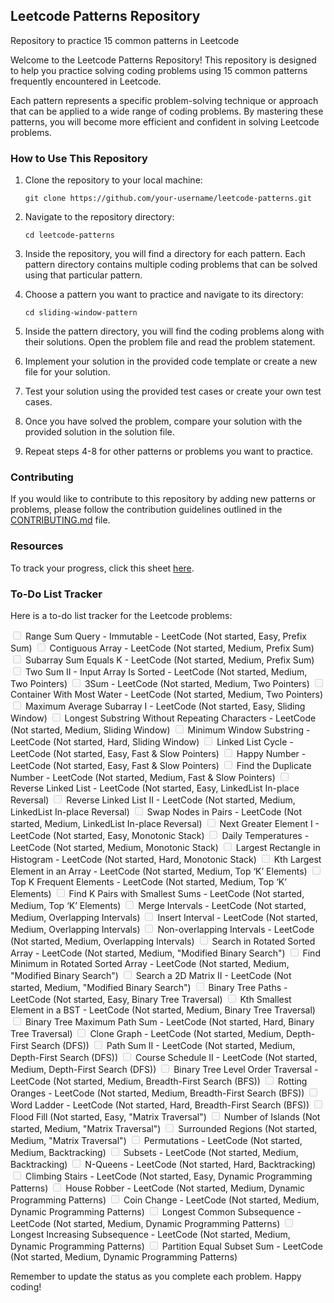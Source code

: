 ## Leetcode Patterns Repository

Repository to practice 15 common patterns in Leetcode

Welcome to the Leetcode Patterns Repository! This repository is designed to help you practice solving coding problems using 15 common patterns frequently encountered in Leetcode.

Each pattern represents a specific problem-solving technique or approach that can be applied to a wide range of coding problems. By mastering these patterns, you will become more efficient and confident in solving Leetcode problems.

### How to Use This Repository

1. Clone the repository to your local machine:
    ```
    git clone https://github.com/your-username/leetcode-patterns.git
    ```

2. Navigate to the repository directory:
    ```
    cd leetcode-patterns
    ```

3. Inside the repository, you will find a directory for each pattern. Each pattern directory contains multiple coding problems that can be solved using that particular pattern.

4. Choose a pattern you want to practice and navigate to its directory:
    ```
    cd sliding-window-pattern
    ```

5. Inside the pattern directory, you will find the coding problems along with their solutions. Open the problem file and read the problem statement.

6. Implement your solution in the provided code template or create a new file for your solution.

7. Test your solution using the provided test cases or create your own test cases.

8. Once you have solved the problem, compare your solution with the provided solution in the solution file.

9. Repeat steps 4-8 for other patterns or problems you want to practice.

### Contributing

If you would like to contribute to this repository by adding new patterns or problems, please follow the contribution guidelines outlined in the [CONTRIBUTING.md](CONTRIBUTING.md) file.

### Resources

To track your progress, click this sheet [here](https://docs.google.com/spreadsheets/d/1zfZAd7TXd4Qc_7Ho99t0JomIqtiDFgny3otIaawtYx8/edit?gid=0#gid=0).

### To-Do List Tracker

Here is a to-do list tracker for the Leetcode problems:

<input disabled="" type="checkbox"> Range Sum Query - Immutable - LeetCode (Not started, Easy, Prefix Sum)
<input disabled="" type="checkbox"> Contiguous Array - LeetCode (Not started, Medium, Prefix Sum)
<input disabled="" type="checkbox"> Subarray Sum Equals K - LeetCode (Not started, Medium, Prefix Sum)
<input disabled="" type="checkbox"> Two Sum II - Input Array Is Sorted - LeetCode (Not started, Medium, Two Pointers)
<input disabled="" type="checkbox"> 3Sum - LeetCode (Not started, Medium, Two Pointers)
<input disabled="" type="checkbox"> Container With Most Water - LeetCode (Not started, Medium, Two Pointers)
<input disabled="" type="checkbox"> Maximum Average Subarray I - LeetCode (Not started, Easy, Sliding Window)
<input disabled="" type="checkbox"> Longest Substring Without Repeating Characters - LeetCode (Not started, Medium, Sliding Window)
<input disabled="" type="checkbox"> Minimum Window Substring - LeetCode (Not started, Hard, Sliding Window)
<input disabled="" type="checkbox"> Linked List Cycle - LeetCode (Not started, Easy, Fast & Slow Pointers)
<input disabled="" type="checkbox"> Happy Number - LeetCode (Not started, Easy, Fast & Slow Pointers)
<input disabled="" type="checkbox"> Find the Duplicate Number - LeetCode (Not started, Medium, Fast & Slow Pointers)
<input disabled="" type="checkbox"> Reverse Linked List - LeetCode (Not started, Easy, LinkedList In-place Reversal)
<input disabled="" type="checkbox"> Reverse Linked List II - LeetCode (Not started, Medium, LinkedList In-place Reversal)
<input disabled="" type="checkbox"> Swap Nodes in Pairs - LeetCode (Not started, Medium, LinkedList In-place Reversal)
<input disabled="" type="checkbox"> Next Greater Element I - LeetCode (Not started, Easy, Monotonic Stack)
<input disabled="" type="checkbox"> Daily Temperatures - LeetCode (Not started, Medium, Monotonic Stack)
<input disabled="" type="checkbox"> Largest Rectangle in Histogram - LeetCode (Not started, Hard, Monotonic Stack)
<input disabled="" type="checkbox"> Kth Largest Element in an Array - LeetCode (Not started, Medium, Top ‘K’ Elements)
<input disabled="" type="checkbox"> Top K Frequent Elements - LeetCode (Not started, Medium, Top ‘K’ Elements)
<input disabled="" type="checkbox"> Find K Pairs with Smallest Sums - LeetCode (Not started, Medium, Top ‘K’ Elements)
<input disabled="" type="checkbox"> Merge Intervals - LeetCode (Not started, Medium, Overlapping Intervals)
<input disabled="" type="checkbox"> Insert Interval - LeetCode (Not started, Medium, Overlapping Intervals)
<input disabled="" type="checkbox"> Non-overlapping Intervals - LeetCode (Not started, Medium, Overlapping Intervals)
<input disabled="" type="checkbox"> Search in Rotated Sorted Array - LeetCode (Not started, Medium, "Modified Binary Search")
<input disabled="" type="checkbox"> Find Minimum in Rotated Sorted Array - LeetCode (Not started, Medium, "Modified Binary Search")
<input disabled="" type="checkbox"> Search a 2D Matrix II - LeetCode (Not started, Medium, "Modified Binary Search")
<input disabled="" type="checkbox"> Binary Tree Paths - LeetCode (Not started, Easy, Binary Tree Traversal)
<input disabled="" type="checkbox"> Kth Smallest Element in a BST - LeetCode (Not started, Medium, Binary Tree Traversal)
<input disabled="" type="checkbox"> Binary Tree Maximum Path Sum - LeetCode (Not started, Hard, Binary Tree Traversal)
<input disabled="" type="checkbox"> Clone Graph - LeetCode (Not started, Medium, Depth-First Search (DFS))
<input disabled="" type="checkbox"> Path Sum II - LeetCode (Not started, Medium, Depth-First Search (DFS))
<input disabled="" type="checkbox"> Course Schedule II - LeetCode (Not started, Medium, Depth-First Search (DFS))
<input disabled="" type="checkbox"> Binary Tree Level Order Traversal - LeetCode (Not started, Medium, Breadth-First Search (BFS))
<input disabled="" type="checkbox"> Rotting Oranges - LeetCode (Not started, Medium, Breadth-First Search (BFS))
<input disabled="" type="checkbox"> Word Ladder - LeetCode (Not started, Hard, Breadth-First Search (BFS))
<input disabled="" type="checkbox"> Flood Fill (Not started, Easy, "Matrix Traversal")
<input disabled="" type="checkbox"> Number of Islands (Not started, Medium, "Matrix Traversal")
<input disabled="" type="checkbox"> Surrounded Regions (Not started, Medium, "Matrix Traversal")
<input disabled="" type="checkbox"> Permutations - LeetCode (Not started, Medium, Backtracking)
<input disabled="" type="checkbox"> Subsets - LeetCode (Not started, Medium, Backtracking)
<input disabled="" type="checkbox"> N-Queens - LeetCode (Not started, Hard, Backtracking)
<input disabled="" type="checkbox"> Climbing Stairs - LeetCode (Not started, Easy, Dynamic Programming Patterns)
<input disabled="" type="checkbox"> House Robber - LeetCode (Not started, Medium, Dynamic Programming Patterns)
<input disabled="" type="checkbox"> Coin Change - LeetCode (Not started, Medium, Dynamic Programming Patterns)
<input disabled="" type="checkbox"> Longest Common Subsequence - LeetCode (Not started, Medium, Dynamic Programming Patterns)
<input disabled="" type="checkbox"> Longest Increasing Subsequence - LeetCode (Not started, Medium, Dynamic Programming Patterns)
<input disabled="" type="checkbox"> Partition Equal Subset Sum - LeetCode (Not started, Medium, Dynamic Programming Patterns)

Remember to update the status as you complete each problem. Happy coding!
